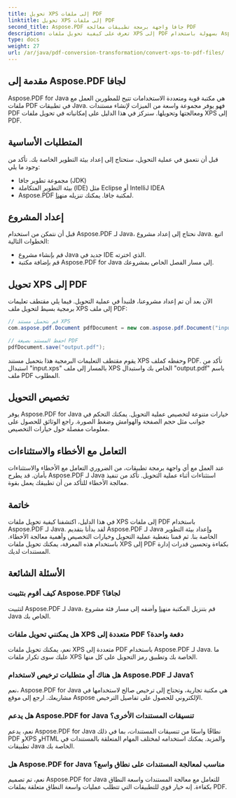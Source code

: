 ```yaml
---
title: تحويل XPS إلى ملفات PDF
linktitle: تحويل XPS إلى ملفات PDF
second_title: Aspose.PDF جافا واجهة برمجة تطبيقات معالجة PDF
description: تعرف على كيفية تحويل ملفات XPS إلى PDF بسهولة باستخدام Aspose.PDF لـ Java. دليلنا خطوة بخطوة يبسط العملية.
type: docs
weight: 27
url: /ar/java/pdf-conversion-transformation/convert-xps-to-pdf-files/
---
```


## مقدمة إلى Aspose.PDF لجافا

Aspose.PDF for Java هي مكتبة قوية ومتعددة الاستخدامات تتيح للمطورين العمل مع ملفات PDF في تطبيقات Java. فهو يوفر مجموعة واسعة من الميزات لإنشاء مستندات PDF ومعالجتها وتحويلها. سنركز في هذا الدليل على إمكانياته في تحويل ملفات XPS إلى PDF.

## المتطلبات الأساسية

قبل أن نتعمق في عملية التحويل، ستحتاج إلى إعداد بيئة التطوير الخاصة بك. تأكد من وجود ما يلي:

- مجموعة تطوير جافا (JDK)
- بيئة التطوير المتكاملة (IDE) مثل Eclipse أو IntelliJ IDEA
-  Aspose.PDF لمكتبة جافا. يمكنك تنزيله من[هنا](https://releases.aspose.com/pdf/java/).

## إعداد المشروع

قبل أن نتمكن من استخدام Aspose.PDF لـ Java، نحتاج إلى إعداد مشروع Java. اتبع الخطوات التالية:

- قم بإنشاء مشروع Java جديد في IDE الذي اخترته.
- قم بإضافة مكتبة Aspose.PDF for Java إلى مسار الفصل الخاص بمشروعك.

## تحويل XPS إلى PDF

الآن بعد أن تم إعداد مشروعنا، فلنبدأ في عملية التحويل. فيما يلي مقتطف تعليمات برمجية بسيط لتحويل ملف XPS إلى ملف PDF:

```java
// قم بتحميل مستند XPS
com.aspose.pdf.Document pdfDocument = new com.aspose.pdf.Document("input.xps");

// احفظ المستند بصيغة PDF
pdfDocument.save("output.pdf");
```

يقوم مقتطف التعليمات البرمجية هذا بتحميل مستند XPS وحفظه كملف PDF. تأكد من استبدال "input.xps" بالمسار إلى ملف XPS الخاص بك واستبدال "output.pdf" باسم ملف PDF المطلوب.

## تخصيص التحويل

يوفر Aspose.PDF for Java خيارات متنوعة لتخصيص عملية التحويل. يمكنك التحكم في جوانب مثل حجم الصفحة والهوامش وضغط الصورة. راجع الوثائق للحصول على معلومات مفصلة حول خيارات التخصيص.

## التعامل مع الأخطاء والاستثناءات

عند العمل مع أي واجهة برمجة تطبيقات، من الضروري التعامل مع الأخطاء والاستثناءات بأمان. قد يطرح Aspose.PDF لـ Java استثناءات أثناء عملية التحويل. تأكد من تنفيذ معالجة الأخطاء للتأكد من أن تطبيقك يعمل بقوة.

## خاتمة

في هذا الدليل، اكتشفنا كيفية تحويل ملفات XPS إلى ملفات PDF باستخدام Aspose.PDF لـ Java. لقد بدأنا بتقديم Aspose.PDF لـ Java وإعداد بيئة التطوير الخاصة بنا. ثم قمنا بتغطية عملية التحويل وخيارات التخصيص وأهمية معالجة الأخطاء. باستخدام هذه المعرفة، يمكنك تحويل ملفات XPS إلى PDF بكفاءة وتحسين قدرات إدارة المستندات لديك.

## الأسئلة الشائعة

### كيف أقوم بتثبيت Aspose.PDF لجافا؟

 لتثبيت Aspose.PDF لـ Java، قم بتنزيل المكتبة من[هنا](https://releases.aspose.com/pdf/java/) وأضفه إلى مسار فئة مشروع Java الخاص بك.

### هل يمكنني تحويل ملفات XPS متعددة إلى PDF دفعة واحدة؟

نعم، يمكنك تحويل ملفات XPS متعددة إلى PDF باستخدام Aspose.PDF لـ Java. ما عليك سوى تكرار ملفات XPS الخاصة بك وتطبيق رمز التحويل على كل منها.

### هل هناك أي متطلبات ترخيص لاستخدام Aspose.PDF لـ Java؟

نعم، Aspose.PDF for Java هي مكتبة تجارية، وتحتاج إلى ترخيص صالح لاستخدامها في مشاريعك. ارجع إلى موقع Aspose الإلكتروني للحصول على تفاصيل الترخيص.

### هل يدعم Aspose.PDF for Java تنسيقات المستندات الأخرى؟

نعم، يدعم Aspose.PDF for Java نطاقًا واسعًا من تنسيقات المستندات، بما في ذلك PDF وXPS وHTML والمزيد. يمكنك استخدامه لمختلف المهام المتعلقة بالمستندات في تطبيقات Java الخاصة بك.

### هل Aspose.PDF for Java مناسب لمعالجة المستندات على نطاق واسع؟

نعم، تم تصميم Aspose.PDF for Java للتعامل مع معالجة المستندات واسعة النطاق بكفاءة. إنه خيار قوي للتطبيقات التي تتطلب عمليات واسعة النطاق متعلقة بملفات PDF.